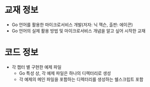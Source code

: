# 교재 정보
- Go 언어를 활용한 마이크로서비스 개발(저자: 닉 잭슨, 출판: 에이콘)
- Go 언어의 실제 활용 방법 및 마이크로서비스 개념을 알고 싶어 시작한 교재

# 코드 정보
- 각 챕터 별 구현한 예제 파일
  - Go 특성 상, 각 예제 파일은 하나의 디렉터리로 생성
  - 각 예제의 메인 파일을 포함하는 디렉터리를 생성하는 쉘스크립트 포함 
